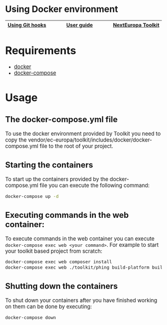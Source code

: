 # Using Docker environment

<big><table><thead><tr><th nowrap> [Using Git hooks](./git-hooks.md#using-git-hooks) </th><th width="100%" align="center"> [User guide](../README.md#user-guide) </th><th nowrap> [NextEuropa Toolkit](../README.md#nexteuropa-toolkit) </th></tr></thead></table>

# Requirements

- [docker](https://docs.docker.com/install/linux/docker-ce/ubuntu/#install-using-the-convenience-script)
- [docker-compose](https://docs.docker.com/compose/install/#install-compose-on-linux-systems)

# Usage

## The docker-compose.yml file

To use the docker environment provided by Toolkit you need to copy the
vendor/ec-europa/toolkit/includes/docker/docker-compose.yml file to the root
of your project.

## Starting the containers

To start up the containers provided by the docker-compose.yml file you can
execute the following command:

```bash
docker-compose up -d
```

## Executing commands in the web container:

To execute commands in the web container you can execute
`docker-compose exec web <your command>`. For example to start your toolkit
based project from scratch:

```bash
docker-compose exec web composer install
docker-compose exec web ./toolkit/phing build-platform build-subsite-dev install-clone
```

## Shutting down the containers

To shut down your containers after you have finished working on them can be done
by executing:

```bash
docker-compose down
```